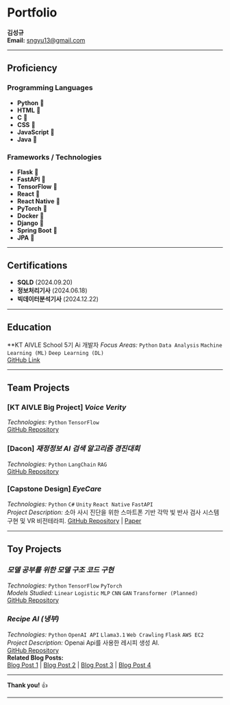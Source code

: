 
# Portfolio
**김성규**  
**Email:** sngyu13@gmail.com  

---

## Proficiency
### Programming Languages
- **Python** 🥇
- **HTML** 🥇
- **C** 🥈
- **CSS** 🥈
- **JavaScript** 🥉
- **Java** 🥉

### Frameworks / Technologies
- **Flask** 🥈
- **FastAPI** 🥈
- **TensorFlow** 🥈
- **React** 🥈
- **React Native** 🥈
- **PyTorch** 🥉
- **Docker** 🥉
- **Django** 🥉
- **Spring Boot** 🥉
- **JPA** 🥉

---

## Certifications
- **SQLD** (2024.09.20)
- **정보처리기사** (2024.06.18)
- **빅데이터분석기사** (2024.12.22)

---

## Education
**KT AIVLE School 5기 Ai 개발자 
*Focus Areas:* `Python` `Data Analysis` `Machine Learning (ML)` `Deep Learning (DL)`  
[GitHub Link](https://github.com/Nacho-Cola/KT_aivle_AI_track_5)

---

## Team Projects
### [KT AIVLE Big Project] _Voice Verity_
*Technologies:* `Python` `TensorFlow`  
[GitHub Repository](https://github.com/Nacho-Cola/KT_aivle_AI_track_5/tree/main/Big_Project_VoiceVerity)

### [Dacon] _재정정보 AI 검색 알고리즘 경진대회_
*Technologies:* `Python` `LangChain` `RAG`  
[GitHub Repository](https://github.com/Nacho-Cola/DACON)

### [Capstone Design] _EyeCare_
*Technologies:* `Python` `C#` `Unity` `React Native` `FastAPI`  
*Project Description:* 소아 사시 진단을 위한 스마트폰 기반 각막 빛 반사 검사 시스템 구현 및 VR 비전테라피.
[GitHub Repository](https://github.com/Nacho-Cola/AllNewEyeCare) | [Paper](https://www.dbpia.co.kr/journal/articleDetail?nodeId=NODE11724447)

---

## Toy Projects
### _모델 공부를 위한 모델 구조 코드 구현_
*Technologies:* `Python` `TensorFlow` `PyTorch`  
*Models Studied:* `Linear` `Logistic` `MLP` `CNN` `GAN` `Transformer (Planned)`  
[GitHub Repository](https://github.com/Nacho-Cola/AI_model_implementation)

### _Recipe AI (냉부)_
*Technologies:* `Python` `OpenAI API` `Llama3.1` `Web Crawling` `Flask` `AWS EC2`  
*Project Description:* Openai Api를 사용한 레시피 생성 AI.  
[GitHub Repository](https://github.com/Nacho-Cola/recipes_10000)  
**Related Blog Posts:**  
[Blog Post 1](https://nacho-13.tistory.com/18) | [Blog Post 2](https://nacho-13.tistory.com/19) | [Blog Post 3](https://nacho-13.tistory.com/20) | [Blog Post 4](https://nacho-13.tistory.com/21)

---

**Thank you!** 👍

---
